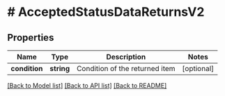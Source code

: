 # # AcceptedStatusDataReturnsV2

## Properties

Name | Type | Description | Notes
------------ | ------------- | ------------- | -------------
**condition** | **string** | Condition of the returned item | [optional]

[[Back to Model list]](../../README.md#models) [[Back to API list]](../../README.md#endpoints) [[Back to README]](../../README.md)
